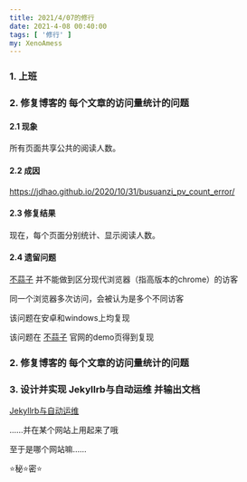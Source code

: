 ```yaml
---
title: 2021/4/07的修行
date: 2021-4-08 00:40:00
tags: [ '修行' ]
my: XenoAmess
---
```


### 1. 上班

### 2. 修复博客的 每个文章的访问量统计的问题

#### 2.1 现象

所有页面共享公共的阅读人数。

#### 2.2 成因

https://jdhao.github.io/2020/10/31/busuanzi_pv_count_error/

#### 2.3 修复结果

现在，每个页面分别统计、显示阅读人数。

#### 2.4 遗留问题

[不蒜子](http://busuanzi.ibruce.info/) 并不能做到区分现代浏览器（指高版本的chrome）的访客

同一个浏览器多次访问，会被认为是多个不同访客

该问题在安卓和windows上均复现

该问题在 [不蒜子](http://busuanzi.ibruce.info/) 官网的demo页得到复现

### 2. 修复博客的 每个文章的访问量统计的问题

### 3. 设计并实现 Jekyllrb与自动运维 并输出文档

[Jekyllrb与自动运维](http://xenoamess.com/2021/04/07/20210407Jekyllrb与自动运维/)

……并在某个网站上用起来了哦

至于是哪个网站嘛……

⭐秘⭐密⭐
